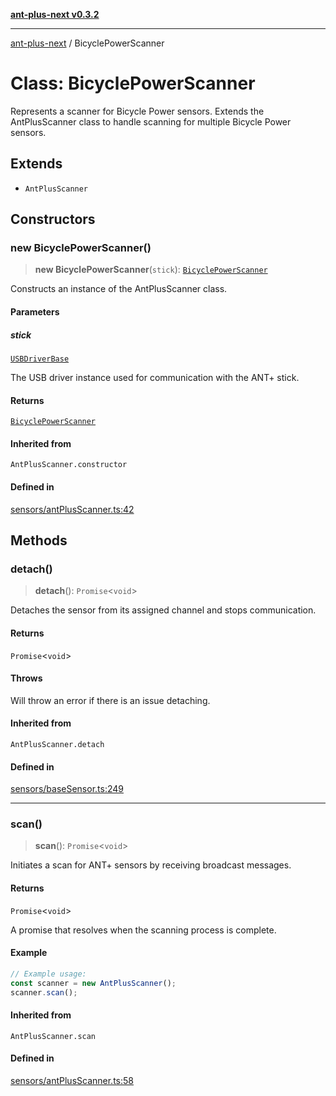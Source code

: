 [**ant-plus-next v0.3.2**](../README.md)

***

[ant-plus-next](../README.md) / BicyclePowerScanner

# Class: BicyclePowerScanner

Represents a scanner for Bicycle Power sensors.
Extends the AntPlusScanner class to handle scanning for multiple Bicycle Power sensors.

## Extends

- `AntPlusScanner`

## Constructors

### new BicyclePowerScanner()

> **new BicyclePowerScanner**(`stick`): [`BicyclePowerScanner`](BicyclePowerScanner.md)

Constructs an instance of the AntPlusScanner class.

#### Parameters

##### stick

[`USBDriverBase`](../interfaces/USBDriverBase.md)

The USB driver instance used for communication with the ANT+ stick.

#### Returns

[`BicyclePowerScanner`](BicyclePowerScanner.md)

#### Inherited from

`AntPlusScanner.constructor`

#### Defined in

[sensors/antPlusScanner.ts:42](https://github.com/Benjamin-Stefan/ant-plus-next/blob/c98e5e404c47b4703ad614bf119e7be885968f1a/src/sensors/antPlusScanner.ts#L42)

## Methods

### detach()

> **detach**(): `Promise`\<`void`\>

Detaches the sensor from its assigned channel and stops communication.

#### Returns

`Promise`\<`void`\>

#### Throws

Will throw an error if there is an issue detaching.

#### Inherited from

`AntPlusScanner.detach`

#### Defined in

[sensors/baseSensor.ts:249](https://github.com/Benjamin-Stefan/ant-plus-next/blob/c98e5e404c47b4703ad614bf119e7be885968f1a/src/sensors/baseSensor.ts#L249)

***

### scan()

> **scan**(): `Promise`\<`void`\>

Initiates a scan for ANT+ sensors by receiving broadcast messages.

#### Returns

`Promise`\<`void`\>

A promise that resolves when the scanning process is complete.

#### Example

```ts
// Example usage:
const scanner = new AntPlusScanner();
scanner.scan();
```

#### Inherited from

`AntPlusScanner.scan`

#### Defined in

[sensors/antPlusScanner.ts:58](https://github.com/Benjamin-Stefan/ant-plus-next/blob/c98e5e404c47b4703ad614bf119e7be885968f1a/src/sensors/antPlusScanner.ts#L58)
